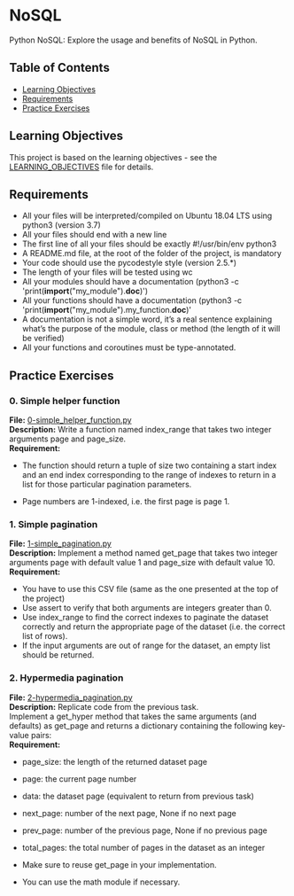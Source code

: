# NoSQL

Python NoSQL: Explore the usage and benefits of NoSQL in Python.

## Table of Contents

- [Learning Objectives](#learning-objectives)
- [Requirements](#requirements)
- [Practice Exercises](#practice-exercises)

## Learning Objectives

This project is based on the learning objectives - see the [LEARNING_OBJECTIVES](https://github.com/Goaty-yagi/holbertonschool-web_back_end/blob/main/pagination/LEARNING_OBJECTIVES.md) file for details.

## Requirements


- All your files will be interpreted/compiled on Ubuntu 18.04 LTS using python3 (version 3.7)
- All your files should end with a new line
- The first line of all your files should be exactly #!/usr/bin/env python3
- A README.md file, at the root of the folder of the project, is mandatory
- Your code should use the pycodestyle style (version 2.5.*)
- The length of your files will be tested using wc
- All your modules should have a documentation (python3 -c 'print(__import__("my_module").__doc__)')
- All your functions should have a documentation (python3 -c 'print(__import__("my_module").my_function.__doc__)'
- A documentation is not a simple word, it’s a real sentence explaining what’s the purpose of the module, class or method (the length of it will be verified)
- All your functions and coroutines must be type-annotated.


## Practice Exercises

### 0. Simple helper function

**File:** [0-simple_helper_function.py](https://github.com/Goaty-yagi/holbertonschool-web_back_end/blob/main/pagination/0-simple_helper_function.py)<br>
**Description:** Write a function named index_range that takes two integer arguments page and page_size.<br>
**Requirement:** <br>
- The function should return a tuple of size two containing a start index and an end index corresponding to the range of indexes to return in a list for those particular pagination parameters.

- Page numbers are 1-indexed, i.e. the first page is page 1.


### 1. Simple pagination

**File:** [1-simple_pagination.py](https://github.com/Goaty-yagi/holbertonschool-web_back_end/blob/main/pagination/1-simple_pagination.py)<br>
**Description:** Implement a method named get_page that takes two integer arguments page with default value 1 and page_size with default value 10.<br>
**Requirement:** <br>
- You have to use this CSV file (same as the one presented at the top of the project)
- Use assert to verify that both arguments are integers greater than 0.
- Use index_range to find the correct indexes to paginate the dataset correctly and return the appropriate page of the dataset (i.e. the correct list of rows).
- If the input arguments are out of range for the dataset, an empty list should be returned.


### 2. Hypermedia pagination

**File:** [2-hypermedia_pagination.py](https://github.com/Goaty-yagi/holbertonschool-web_back_end/blob/main/pagination/2-hypermedia_pagination.py)<br>
**Description:** Replicate code from the previous task.<br>
Implement a get_hyper method that takes the same arguments (and defaults) as get_page and returns a dictionary containing the following key-value pairs:<br>
**Requirement:** <br>
- page_size: the length of the returned dataset page
- page: the current page number
- data: the dataset page (equivalent to return from previous task)
- next_page: number of the next page, None if no next page
- prev_page: number of the previous page, None if no previous page
- total_pages: the total number of pages in the dataset as an integer

- Make sure to reuse get_page in your implementation.
- You can use the math module if necessary.


